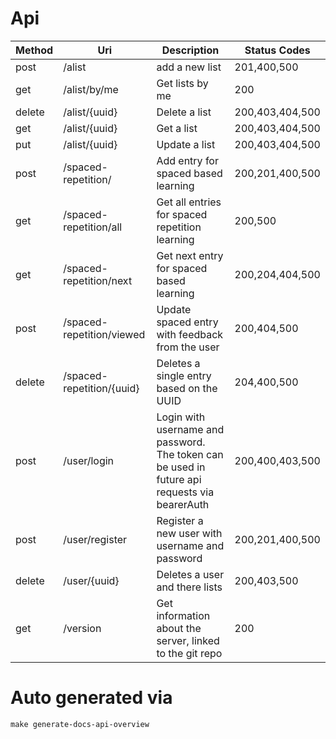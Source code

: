 # Api

| Method | Uri | Description | Status Codes |
| --- | --- | --- | --- |
| post | /alist | add a new list | 201,400,500 |
| get | /alist/by/me | Get lists by me | 200 |
| delete | /alist/{uuid} | Delete a list | 200,403,404,500 |
| get | /alist/{uuid} | Get a list | 200,403,404,500 |
| put | /alist/{uuid} | Update a list | 200,403,404,500 |
| post | /spaced-repetition/ | Add entry for spaced based learning | 200,201,400,500 |
| get | /spaced-repetition/all | Get all entries for spaced repetition learning | 200,500 |
| get | /spaced-repetition/next | Get next entry for spaced based learning | 200,204,404,500 |
| post | /spaced-repetition/viewed | Update spaced entry with feedback from the user | 200,404,500 |
| delete | /spaced-repetition/{uuid} | Deletes a single entry based on the UUID | 204,400,500 |
| post | /user/login | Login with username and password. The token can be used in future api requests via bearerAuth | 200,400,403,500 |
| post | /user/register | Register a new user with username and password | 200,201,400,500 |
| delete | /user/{uuid} | Deletes a user and there lists | 200,403,500 |
| get | /version | Get information about the server, linked to the git repo | 200 |

# Auto generated via
```
make generate-docs-api-overview
```

